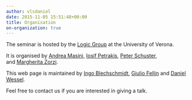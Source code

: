 ```yaml
---
author: vlsdaniel
date: 2015-11-05 15:51:48+00:00
title: Organisation
on-organization: true
---
```


The seminar is hosted by the [Logic Group](https://www.di.univr.it/?ent=grupporic&id=231&lang=en) at the University of Verona.

It is organised by [Andrea Masini](https://www.di.univr.it/?ent=persona&id=126&lang=it), [Iosif Petrakis](https://www.di.univr.it/?ent=persona&id=42498), [Peter Schuster](https://www.di.univr.it/?ent=persona&id=21404), and [Margherita Zorzi](http://profs.sci.univr.it/~zorzim/).

This web page is maintained by [Ingo Blechschmidt](https://www.ingo-blechschmidt.eu/), [Giulio Fellin](http://fellin.ga/) and [Daniel Wessel](http://www.di.univr.it/?ent=persona&id=33101&lang=en).

Feel free to contact us if you are interested in giving a talk.
